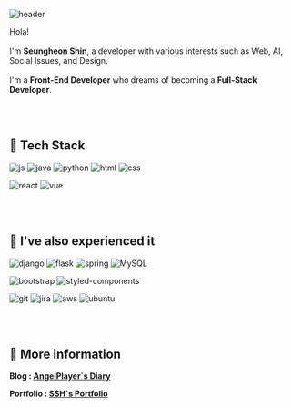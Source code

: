 ![header](https://capsule-render.vercel.app/api?type=rounded&color=FFFAFA&height=300&section=header&text=I'm%20Seungheon&fontSize=80&desc=<br/>Hola!&descAlignY=30)

Hola!<br /><br />
I'm <b>Seungheon Shin</b>, a developer with various interests such as Web, AI, Social Issues, and Design.<br /><br />
I'm a <b>Front-End Developer</b> who dreams of becoming a <b>Full-Stack Developer</b>.

<br /><br />

## 📙 Tech Stack

![js](https://img.shields.io/badge/JavaScript-F7DF1E?style=for-the-badge&logo=JavaScript&logoColor=white)
![java](https://img.shields.io/badge/Java-ED8B00?style=for-the-badge&logo=openjdk&logoColor=white)
![python](https://img.shields.io/badge/Python-14354C?style=for-the-badge&logo=python&logoColor=white)
![html](https://img.shields.io/badge/HTML5-E34F26?style=for-the-badge&logo=html5&logoColor=white)
![css](https://img.shields.io/badge/CSS-1572B6?style=for-the-badge&logo=css3&logoColor=white)

![react](https://img.shields.io/badge/React-20232A?style=for-the-badge&logo=react&logoColor=61DAFB)
![vue](https://img.shields.io/badge/Vue.js-4FC08D?style=for-the-badge&logo=vue.js&logoColor=white)

<br /><br />

## 📘 I've also experienced it

![django](https://img.shields.io/badge/Django-092E20?style=for-the-badge&logo=django&logoColor=white)
![flask](https://img.shields.io/badge/Flask-000000?style=for-the-badge&logo=flask&logoColor=white)
![spring](https://img.shields.io/badge/Spring-6DB33F?style=for-the-badge&logo=spring&logoColor=white)
![MySQL](https://img.shields.io/badge/mysql-%2300f.svg?style=for-the-badge&logo=mysql&logoColor=white)

![bootstrap](https://img.shields.io/badge/Bootstrap-563D7C?style=for-the-badge&logo=bootstrap&logoColor=white)
![styled-components](https://img.shields.io/badge/Styled_Components-DB7093?style=for-the-badge&logo=styled-components&logoColor=white)

![git](https://img.shields.io/badge/Git-F05032?style=for-the-badge&logo=git&logoColor=white)
![jira](https://img.shields.io/badge/Jira-0052CC?style=for-the-badge&logo=jira&logoColor=white)
![aws](https://img.shields.io/badge/AWS-232F3E?style=for-the-badge&logo=amazon-aws&logoColor=white)
![ubuntu](https://img.shields.io/badge/Ubuntu-E95420?style=for-the-badge&logo=ubuntu&logoColor=white)

<!-- ![node](https://img.shields.io/badge/Node.js-43853D?style=for-the-badge&logo=node.js&logoColor=white)  -->
<!-- ![c](https://img.shields.io/badge/C-00599C?style=for-the-badge&logo=c&logoColor=white)
![ts](https://img.shields.io/badge/TypeScript-007ACC?style=for-the-badge&logo=typescript&logoColor=white)  -->

<br /><br />

## 📖 More information

<b>Blog : <a href=https://angelplayer.tistory.com>AngelPlayer`s Diary</a>
</b>

<b>Portfolio : <a href=https://www.angelplayer.co.kr/>SSH`s Portfolio</a></b>
